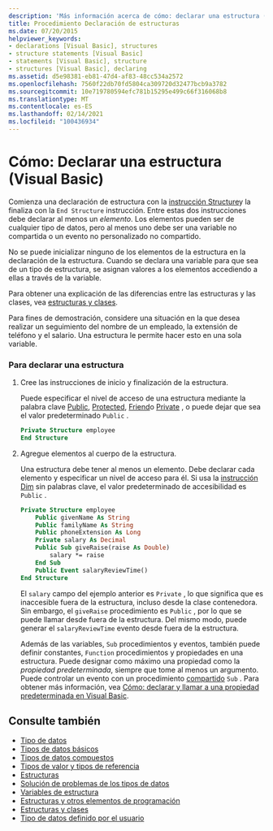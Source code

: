 ```yaml
---
description: 'Más información acerca de cómo: declarar una estructura (Visual Basic)'
title: Procedimiento Declaración de estructuras
ms.date: 07/20/2015
helpviewer_keywords:
- declarations [Visual Basic], structures
- structure statements [Visual Basic]
- statements [Visual Basic], structure
- structures [Visual Basic], declaring
ms.assetid: d5e98381-eb81-47d4-af83-48cc534a2572
ms.openlocfilehash: 7560f22db70fd5804ca309720d32477bcb9a3782
ms.sourcegitcommit: 10e719780594efc781b15295e499c66f316068b8
ms.translationtype: MT
ms.contentlocale: es-ES
ms.lasthandoff: 02/14/2021
ms.locfileid: "100436934"
---
```

# <a name="how-to-declare-a-structure-visual-basic"></a>Cómo: Declarar una estructura (Visual Basic)

Comienza una declaración de estructura con la [instrucción Structure](../../../language-reference/statements/structure-statement.md)y la finaliza con la `End Structure` instrucción. Entre estas dos instrucciones debe declarar al menos un *elemento*. Los elementos pueden ser de cualquier tipo de datos, pero al menos uno debe ser una variable no compartida o un evento no personalizado no compartido.  
  
 No se puede inicializar ninguno de los elementos de la estructura en la declaración de la estructura. Cuando se declara una variable para que sea de un tipo de estructura, se asignan valores a los elementos accediendo a ellas a través de la variable.  
  
 Para obtener una explicación de las diferencias entre las estructuras y las clases, vea [estructuras y clases](structures-and-classes.md).  
  
 Para fines de demostración, considere una situación en la que desea realizar un seguimiento del nombre de un empleado, la extensión de teléfono y el salario. Una estructura le permite hacer esto en una sola variable.  
  
### <a name="to-declare-a-structure"></a>Para declarar una estructura  
  
1. Cree las instrucciones de inicio y finalización de la estructura.  
  
     Puede especificar el nivel de acceso de una estructura mediante la palabra clave [Public](../../../language-reference/modifiers/public.md), [Protected](../../../language-reference/modifiers/protected.md), [Friend](../../../language-reference/modifiers/friend.md)o [Private](../../../language-reference/modifiers/private.md) , o puede dejar que sea el valor predeterminado `Public` .  
  
    ```vb  
    Private Structure employee  
    End Structure  
    ```  
  
2. Agregue elementos al cuerpo de la estructura.  
  
     Una estructura debe tener al menos un elemento. Debe declarar cada elemento y especificar un nivel de acceso para él. Si usa la [instrucción Dim](../../../language-reference/statements/dim-statement.md) sin palabras clave, el valor predeterminado de accesibilidad es `Public` .  
  
    ```vb  
    Private Structure employee  
        Public givenName As String  
        Public familyName As String  
        Public phoneExtension As Long  
        Private salary As Decimal  
        Public Sub giveRaise(raise As Double)  
            salary *= raise  
        End Sub  
        Public Event salaryReviewTime()  
    End Structure  
    ```  
  
     El `salary` campo del ejemplo anterior es `Private` , lo que significa que es inaccesible fuera de la estructura, incluso desde la clase contenedora. Sin embargo, el `giveRaise` procedimiento es `Public` , por lo que se puede llamar desde fuera de la estructura. Del mismo modo, puede generar el `salaryReviewTime` evento desde fuera de la estructura.  
  
     Además de las variables, `Sub` procedimientos y eventos, también puede definir constantes, `Function` procedimientos y propiedades en una estructura. Puede designar como máximo una propiedad como la *propiedad predeterminada*, siempre que tome al menos un argumento. Puede controlar un evento con un procedimiento [compartido](../../../language-reference/modifiers/shared.md) `Sub` . Para obtener más información, vea [Cómo: declarar y llamar a una propiedad predeterminada en Visual Basic](../procedures/how-to-declare-and-call-a-default-property.md).  
  
## <a name="see-also"></a>Consulte también

- [Tipo de datos](index.md)
- [Tipos de datos básicos](elementary-data-types.md)
- [Tipos de datos compuestos](composite-data-types.md)
- [Tipos de valor y tipos de referencia](value-types-and-reference-types.md)
- [Estructuras](structures.md)
- [Solución de problemas de los tipos de datos](troubleshooting-data-types.md)
- [Variables de estructura](structure-variables.md)
- [Estructuras y otros elementos de programación](structures-and-other-programming-elements.md)
- [Estructuras y clases](structures-and-classes.md)
- [Tipo de datos definido por el usuario](../../../language-reference/data-types/user-defined-data-type.md)
